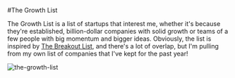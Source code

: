 #The Growth List

The Growth List is a list of startups that interest me, whether it's because they're established, billion-dollar companies with solid growth or teams of a few people with big momentum and bigger ideas. Obviously, the list is inspired by [The Breakout List](http://www.breakoutlist.com), and there's a lot of overlap, but I'm pulling from my own list of companies that I've kept for the past year!

![the-growth-list](https://cloud.githubusercontent.com/assets/8452682/9078301/f3a2127c-3b09-11e5-808d-4208ec026344.png)
